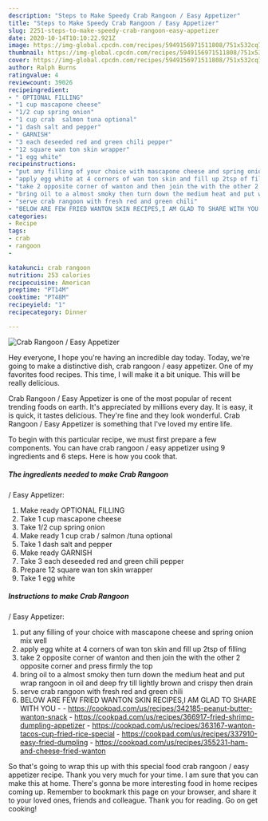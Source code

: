 ```yaml
---
description: "Steps to Make Speedy Crab Rangoon / Easy Appetizer"
title: "Steps to Make Speedy Crab Rangoon / Easy Appetizer"
slug: 2251-steps-to-make-speedy-crab-rangoon-easy-appetizer
date: 2020-10-14T10:10:22.921Z
image: https://img-global.cpcdn.com/recipes/5949156971511808/751x532cq70/crab-rangoon-easy-appetizer-recipe-main-photo.jpg
thumbnail: https://img-global.cpcdn.com/recipes/5949156971511808/751x532cq70/crab-rangoon-easy-appetizer-recipe-main-photo.jpg
cover: https://img-global.cpcdn.com/recipes/5949156971511808/751x532cq70/crab-rangoon-easy-appetizer-recipe-main-photo.jpg
author: Ralph Burns
ratingvalue: 4
reviewcount: 39026
recipeingredient:
- " OPTIONAL FILLING"
- "1 cup mascapone cheese"
- "1/2 cup spring onion"
- "1 cup crab  salmon tuna optional"
- "1 dash salt and pepper"
- " GARNISH"
- "3 each deseeded red and green chili pepper"
- "12 square wan ton skin wrapper"
- "1 egg white"
recipeinstructions:
- "put any filling of your choice with mascapone cheese and spring onion mix well"
- "apply egg white at 4 corners of wan ton skin and fill up 2tsp of filling"
- "take 2 opposite corner of wanton and then join the with the other 2 opposite corner and press firmly the top"
- "bring oil to a almost smoky then turn down the medium heat and put wrap rangoon in oil and deep fry till lightly brown and crispy then drain"
- "serve crab rangoon with fresh red and green chili"
- "BELOW ARE FEW FRIED WANTON SKIN RECIPES,I AM GLAD TO SHARE WITH YOU  https://cookpad.com/us/recipes/342185-peanut-butter-wanton-snack https://cookpad.com/us/recipes/366917-fried-shrimp-dumpling-appetizer https://cookpad.com/us/recipes/363167-wanton-tacos-cup-fried-rice-special https://cookpad.com/us/recipes/337910-easy-fried-dumpling https://cookpad.com/us/recipes/355231-ham-and-cheese-fried-wanton"
categories:
- Recipe
tags:
- crab
- rangoon
- 

katakunci: crab rangoon  
nutrition: 253 calories
recipecuisine: American
preptime: "PT14M"
cooktime: "PT48M"
recipeyield: "1"
recipecategory: Dinner

---
```



![Crab Rangoon
/ Easy Appetizer](https://img-global.cpcdn.com/recipes/5949156971511808/751x532cq70/crab-rangoon-easy-appetizer-recipe-main-photo.jpg)

Hey everyone, I hope you're having an incredible day today. Today, we're going to make a distinctive dish, crab rangoon
/ easy appetizer. One of my favorites food recipes. This time, I will make it a bit unique. This will be really delicious.



Crab Rangoon
/ Easy Appetizer is one of the most popular of recent trending foods on earth. It's appreciated by millions every day. It is easy, it is quick, it tastes delicious. They're fine and they look wonderful. Crab Rangoon
/ Easy Appetizer is something that I've loved my entire life.


To begin with this particular recipe, we must first prepare a few components. You can have crab rangoon
/ easy appetizer using 9 ingredients and 6 steps. Here is how you cook that.

<!--inarticleads1-->

##### The ingredients needed to make Crab Rangoon
/ Easy Appetizer:

1. Make ready  OPTIONAL FILLING
1. Take 1 cup mascapone cheese
1. Take 1/2 cup spring onion
1. Make ready 1 cup crab / salmon /tuna optional
1. Take 1 dash salt and pepper
1. Make ready  GARNISH
1. Take 3 each deseeded red and green chili pepper
1. Prepare 12 square wan ton skin wrapper
1. Take 1 egg white




<!--inarticleads2-->

##### Instructions to make Crab Rangoon
/ Easy Appetizer:

1. put any filling of your choice with mascapone cheese and spring onion mix well
1. apply egg white at 4 corners of wan ton skin and fill up 2tsp of filling
1. take 2 opposite corner of wanton and then join the with the other 2 opposite corner and press firmly the top
1. bring oil to a almost smoky then turn down the medium heat and put wrap rangoon in oil and deep fry till lightly brown and crispy then drain
1. serve crab rangoon with fresh red and green chili
1. BELOW ARE FEW FRIED WANTON SKIN RECIPES,I AM GLAD TO SHARE WITH YOU -  - https://cookpad.com/us/recipes/342185-peanut-butter-wanton-snack - https://cookpad.com/us/recipes/366917-fried-shrimp-dumpling-appetizer - https://cookpad.com/us/recipes/363167-wanton-tacos-cup-fried-rice-special - https://cookpad.com/us/recipes/337910-easy-fried-dumpling - https://cookpad.com/us/recipes/355231-ham-and-cheese-fried-wanton




So that's going to wrap this up with this special food crab rangoon
/ easy appetizer recipe. Thank you very much for your time. I am sure that you can make this at home. There's gonna be more interesting food in home recipes coming up. Remember to bookmark this page on your browser, and share it to your loved ones, friends and colleague. Thank you for reading. Go on get cooking!
